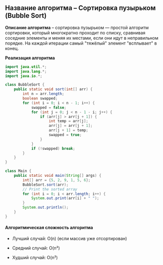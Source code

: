 ## Название алгоритма – Сортировка пузырьком (Bubble Sort)

**Описание алгоритма** – сортировка пузырьком — простой алгоритм сортировки, который многократно проходит по списку, сравнивая соседние элементы и меняя их местами, если они идут в неправильном порядке. На каждой итерации самый "тяжёлый" элемент "всплывает" в конец.

**Реализация алгоритма**
```java
import java.util.*;
import java.lang.*;
import java.io.*;

class BubbleSort {
    public static void sort(int[] arr) {
        int n = arr.length;
        boolean swapped;
        for (int i = 0; i < n - 1; i++) {
            swapped = false;
            for (int j = 0; j < n - 1 - i; j++) {
                if (arr[j] > arr[j + 1]) {
                    int temp = arr[j];
                    arr[j] = arr[j + 1];
                    arr[j + 1] = temp;
                    swapped = true;
                }
            }
            if (!swapped) break;
        }
    }
}

class Main {
    public static void main(String[] args) {
        int[] arr = {5, 2, 9, 1, 5, 6};
        BubbleSort.sort(arr);
        // Print the sorted array
        for (int i = 0; i < arr.length; i++) {
            System.out.print(arr[i] + " ");
        }
        System.out.println();
    }
}
```
#### Алгоритмическая сложность алгоритма 

- Лучший случай: O(n) (если массив уже отсортирован)

- Средний случай: O(n²)

- Худший случай: O(n²)

